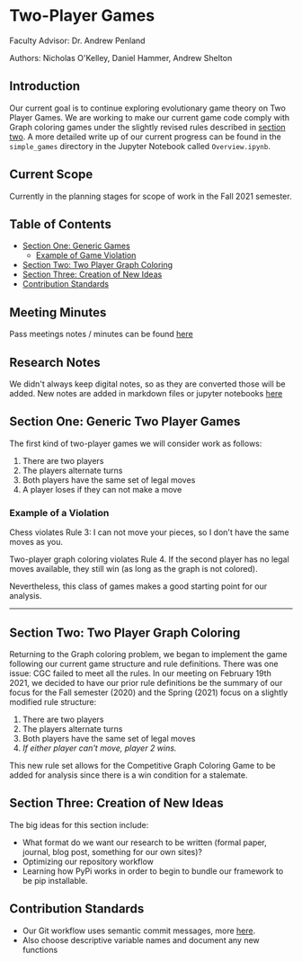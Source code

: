 # Two-Player Games

Faculty Advisor: Dr. Andrew Penland

Authors: Nicholas O'Kelley, Daniel Hammer, Andrew Shelton

## Introduction

Our current goal is to continue exploring evolutionary game theory on Two Player Games. We are working to make our 
current game code comply with Graph coloring games under the slightly revised rules described in [section two]("./notes/readme_cont/section2.md"). 
A more detailed write up of our current progress can be found in the `simple_games` directory in the Jupyter Notebook called `Overview.ipynb`.

## Current Scope

Currently in the planning stages for scope of work in the Fall 2021 semester.

## Table of Contents

- [Section One: Generic Games](#-Section-One:-Generic-Two-Player-Games)
    - [Example of Game Violation](#-Example-of-a-Violation)
- [Section Two: Two Player Graph Coloring](#-Section-Two:-Two-Player-Graph-Coloring)
- [Section Three: Creation of New Ideas](#-Creation-of-New-Ideas)
- [Contribution Standards](#-Contribution-Standards)

## Meeting Minutes

Pass meetings notes / minutes can be found [here]("./meeting_minutes/README.md")

## Research Notes

We didn't always keep digital notes, so as they are converted those will be added. New notes are added 
in markdown files or jupyter notebooks [here]("./notes/README.md")

## Section One: Generic Two Player Games

The first kind of two-player games we will consider work as follows:

1. There are two players
2. The players alternate turns
3. Both players have the same set of legal moves
4. A player loses if they can not make a move

### Example of a Violation

Chess violates Rule 3: I can not move your pieces, so I don't have the same moves as you.

Two-player graph coloring violates Rule 4. If the second player has no legal moves available, they still win (as long as the graph is not colored).

Nevertheless, this class of games makes a good starting point for our analysis.

------

## Section Two: Two Player Graph Coloring

Returning to the Graph coloring problem, we began to implement the game following our current game structure and rule definitions. There was one issue: CGC failed to meet all the rules. In our meeting on February 19th 2021, we decided to have our prior rule definitions be the summary of our focus for the Fall semester (2020) and the Spring (2021) focus on a slightly modified rule structure:

1. There are two players
2. The players alternate turns
3. Both players have the same set of legal moves
4. *If either player can't move, player 2 wins.*

This new rule set allows for the Competitive Graph Coloring Game to be added for analysis since there is a win condition for a stalemate.

## Section Three: Creation of New Ideas

The big ideas for this section include: 

- What format do we want our research to be written (formal paper, journal, blog post, something for our own sites)?
- Optimizing our repository workflow
- Learning how PyPi works in order to begin to bundle our framework to be pip installable.

## Contribution Standards

- Our Git workflow uses semantic commit messages, more [here](https://gist.github.com/joshbuchea/6f47e86d2510bce28f8e7f42ae84c716).
- Also choose descriptive variable names and document any new functions
